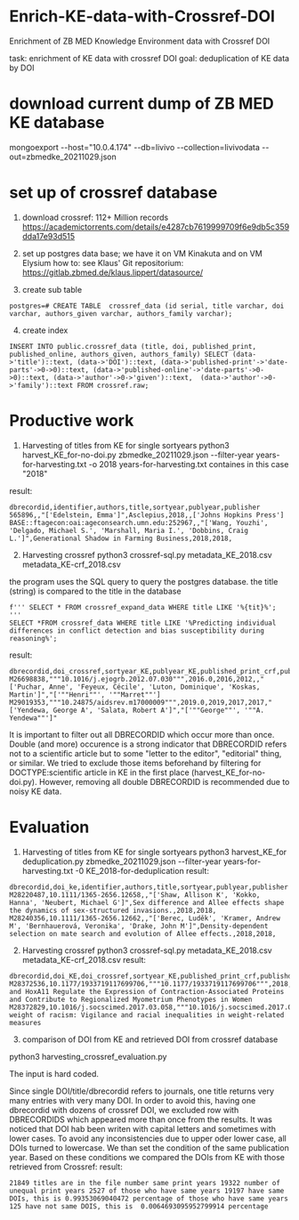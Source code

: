 # Enrich-KE-data-with-Crossref-DOI
Enrichment of ZB MED Knowledge Environment data with Crossref DOI

task: enrichment of KE data with crossref DOI
goal: deduplication of KE data by DOI

# download current dump of ZB MED KE database
 mongoexport --host="10.0.4.174" --db=livivo --collection=livivodata --out=zbmedke_20211029.json

# set up of crossref database
1. download crossref: 112+ Million records https://academictorrents.com/details/e4287cb7619999709f6e9db5c359dda17e93d515
2. set up postgres data base; we have it on VM Kinakuta and on VM Elysium
how to: see Klaus' Git repositorium:
https://gitlab.zbmed.de/klaus.lippert/datasource/

3. create sub table
```
postgres=# CREATE TABLE  crossref_data (id serial, title varchar, doi varchar, authors_given varchar, authors_family varchar);
``` 

4. create index 
```
INSERT INTO public.crossref_data (title, doi, published_print, published_online, authors_given, authors_family) SELECT (data->'title')::text, (data->'DOI')::text, (data->'published-print'->'date-parts'->0->0)::text, (data->'published-online'->'date-parts'->0->0)::text, (data->'author'->0->'given')::text,  (data->'author'->0->'family')::text FROM crossref.raw; 
```

# Productive work
1. Harvesting of titles from KE for single sortyears
python3 harvest_KE_for-no-doi.py zbmedke_20211029.json --filter-year years-for-harvesting.txt -o 2018
years-for-harvesting.txt containes in this case "2018"

result:
```
dbrecordid,identifier,authors,title,sortyear,publyear,publisher
565896,,"['Edelstein, Emma']",Asclepius,2018,,['Johns Hopkins Press']
BASE::ftagecon:oai:ageconsearch.umn.edu:252967,,"['Wang, Youzhi', 'Delgado, Michael S.', 'Marshall, Maria I.', 'Dobbins, Craig L.']",Generational Shadow in Farming Business,2018,2018,
```

2. Harvesting crossref 
python3 crossref-sql.py metadata_KE_2018.csv  metadata_KE-crf_2018.csv  

the program uses the SQL query to query the postgres database. the title (string) is compared to the title in the database
```
f''' SELECT * FROM crossref_expand_data WHERE title LIKE '%{tit}%'; '''
SELECT *FROM crossref_data WHERE title LIKE '%Predicting individual differences in conflict detection and bias susceptibility during reasoning%'; 
```
result:
```
dbrecordid,doi_crossref,sortyear_KE,publyear_KE,published_print_crf,publishd_online_crf,authors_KE,authors_crossref
M26698838,"""10.1016/j.ejogrb.2012.07.030""",2016.0,2016,2012,,"['Puchar, Anne', 'Feyeux, Cécile', 'Luton, Dominique', 'Koskas, Martin']","['""Henri""', '""Marret""']
M29019353,"""10.24875/aidsrev.m17000009""",2019.0,2019,2017,2017,"['Yendewa, George A', 'Salata, Robert A']","['""George""', '""A. Yendewa""']"
``` 
It is important to filter out all DBRECORDID which occur more than once. Double (and more) occurence is a strong indicator 
that  DBRECORDID refers not to a scientific article but to some "letter to the editor", "editorial" thing, or similar.
We tried to exclude those items beforehand by filtering for DOCTYPE:scientific article in KE in the first place (harvest_KE_for-no-doi.py). However, removing all double DBRECORDID is recommended due to noisy KE data. 



# Evaluation
1. Harvesting of titles from KE for single sortyears
python3 harvest_KE_for deduplication.py zbmedke_20211029.json --filter-year years-for-harvesting.txt -0 KE_2018-for-deduplication
result:
```
dbrecordid,doi_ke,identifier,authors,title,sortyear,publyear,publisher
M28220487,10.1111/1365-2656.12658,,"['Shaw, Allison K', 'Kokko, Hanna', 'Neubert, Michael G']",Sex difference and Allee effects shape the dynamics of sex-structured invasions.,2018,2018,
M28240356,10.1111/1365-2656.12662,,"['Berec, Luděk', 'Kramer, Andrew M', 'Bernhauerová, Veronika', 'Drake, John M']",Density-dependent selection on mate search and evolution of Allee effects.,2018,2018,
```
2. Harvesting crossref 
python3 crossref-sql.py metadata_KE_2018.csv  metadata_KE-crf_2018.csv
result:
```
dbrecordid,doi_KE,doi_crossref,sortyear_KE,published_print_crf,publishd_online_crf,title
M28372536,10.1177/1933719117699706,"""10.1177/1933719117699706""",2018,2018,2017,HoxA10 and HoxA11 Regulate the Expression of Contraction-Associated Proteins and Contribute to Regionalized Myometrium Phenotypes in Women
M28372829,10.1016/j.socscimed.2017.03.058,"""10.1016/j.socscimed.2017.03.058""",2018,2018,,The weight of racism: Vigilance and racial inequalities in weight-related measures
```

3. comparison of DOI from KE and retrieved DOI from crossref database 

python3 harvesting_crossref_evaluation.py

The input is hard coded. 

Since single DOI/title/dbrecordid refers to journals, one title returns very many entries with very many DOI. 
In order to avoid this, having one dbrecordid with dozens of crossref DOI, we excluded row with DBRECORDIDS which appeared
more than once from the results. It was noticed that DOI hab been writen with capital letters and sometimes with lower 
cases. To avoid any inconsistencies due to upper oder lower case, all DOIs turned to lowercase. 
We than set the condition of the same publication year. 
Based on these conditions we compared the DOIs from KE with those retrieved from Crossref:
result:

``
21849 titles are in the file
number same print years 19322
number of unequal print years 2527
of those who have same years 19197 have same DOIs, this is 0.99353069040472 percentage
of those who have same years 125 have not same DOIS, this is  0.0064693095952799914 percentage
``
